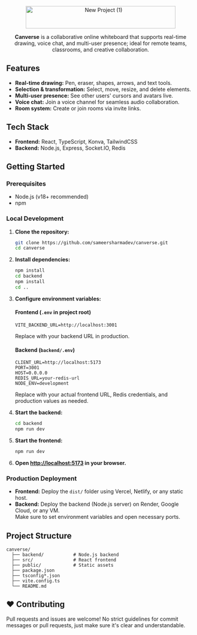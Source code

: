 <p align="center">
  <img width="400" height="60" alt="New Project (1)" src="https://github.com/user-attachments/assets/2d1442c4-e57a-4aeb-b77a-a08456bac58f" />
</p>

<p align="center">
  <b>Canverse</b> is a collaborative online whiteboard that supports real-time drawing, voice chat, and multi-user presence; ideal for remote teams, classrooms, and creative collaboration.
</p>


## Features
- **Real-time drawing:** Pen, eraser, shapes, arrows, and text tools.
- **Selection & transformation:** Select, move, resize, and delete elements.
- **Multi-user presence:** See other users' cursors and avatars live.
- **Voice chat:** Join a voice channel for seamless audio collaboration.
- **Room system:** Create or join rooms via invite links.

## Tech Stack
- **Frontend:** React, TypeScript, Konva, TailwindCSS
- **Backend:** Node.js, Express, Socket.IO, Redis

## Getting Started

### Prerequisites

- Node.js (v18+ recommended)
- npm

### Local Development

1. **Clone the repository:**
   ```sh
   git clone https://github.com/sameersharmadev/canverse.git
   cd canverse
   ```

2. **Install dependencies:**
   ```sh
   npm install
   cd backend
   npm install
   cd ..
   ```

3. **Configure environment variables:**

   #### Frontend (`.env` in project root)
   ```
   VITE_BACKEND_URL=http://localhost:3001
   ```
   Replace with your backend URL in production.

   #### Backend (`backend/.env`)
   ```
   CLIENT_URL=http://localhost:5173
   PORT=3001
   HOST=0.0.0.0
   REDIS_URL=your-redis-url
   NODE_ENV=development
   ```
   Replace with your actual frontend URL, Redis credentials, and production values as needed.

4. **Start the backend:**
   ```sh
   cd backend
   npm run dev
   ```

5. **Start the frontend:**
   ```sh
   npm run dev
   ```

6. **Open [http://localhost:5173](http://localhost:5173) in your browser.**

### Production Deployment
- **Frontend:** Deploy the `dist/` folder using Vercel, Netlify, or any static host.
- **Backend:** Deploy the backend (Node.js server) on Render, Google Cloud, or any VM.  
  Make sure to set environment variables and open necessary ports.

## Project Structure
```
canverse/
  ├── backend/           # Node.js backend
  ├── src/               # React frontend
  ├── public/            # Static assets
  ├── package.json
  ├── tsconfig*.json
  ├── vite.config.ts
  └── README.md
```

## ❤️ Contributing
Pull requests and issues are welcome! No strict guidelines for commit messages or pull requests, just make sure it's clear and understandable.